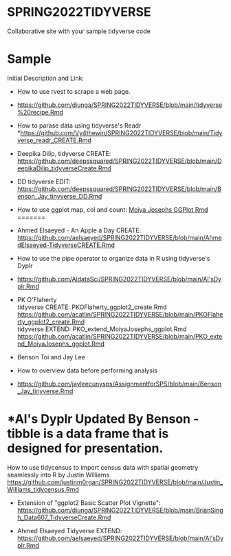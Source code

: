 # SPRING2022TIDYVERSE
Collaborative site with your sample tidyverse code

# Sample
Initial Description and Link: 

* How to use rvest to scrape a web page.
* https://github.com/djunga/SPRING2022TIDYVERSE/blob/main/tidyverse%20recipe.Rmd

* How to parase data using tidyverse's Readr
*https://github.com/Vy4thewin/SPRING2022TIDYVERSE/blob/main/Tidyverse_readr_CREATE.Rmd

* Deepika Dilip, tidyverse CREATE: https://github.com/deepssquared/SPRING2022TIDYVERSE/blob/main/DeepikaDilip_tidyverseCreate.Rmd
* DD tidyverse EDIT:  
https://github.com/deepssquared/SPRING2022TIDYVERSE/blob/main/Benson_Jay_tinyverse_DD.Rmd

* How to use ggplot map, col and count: <a href = "https://github.com/moiyajosephs/SPRING2022TIDYVERSE/blob/main/MoiyaJosephs_ggplot.Rmd"> Moiya Josephs GGPlot Rmd </a>
=======

* Ahmed Elsaeyed - An Apple a Day CREATE: https://github.com/aelsaeyed/SPRING2022TIDYVERSE/blob/main/AhmedElsaeyed-TidyverseCREATE.Rmd
* How to use the pipe operator to organize data in R using tidyverse's Dyplr
* https://github.com/AldataSci/SPRING2022TIDYVERSE/blob/main/Al'sDyplr.Rmd

* PK O'Flaherty  
  tidyverse CREATE: PKOFlaherty_ggplot2_create.Rmd  
  https://github.com/acatlin/SPRING2022TIDYVERSE/blob/main/PKOFlaherty_ggplot2_create.Rmd  
  tidyverse EXTEND: PKO_extend_MoiyaJosephs_ggplot.Rmd  
  https://github.com/acatlin/SPRING2022TIDYVERSE/blob/main/PKO_extend_MoiyaJosephs_ggplot.Rmd  

* Benson Toi and Jay Lee
* How to overview data before performing analysis
* https://github.com/jayleecunysps/AssignmentforSPS/blob/main/Benson_Jay_tinyverse.Rmd



*Al's Dyplr 
Updated By Benson - tibble is a data frame that is designed for presentation.
=======
How to use tidycensus to import census data with spatial geometry seamlessly into R
by Justin Williams
https://github.com/justinm0rgan/SPRING2022TIDYVERSE/blob/main/Justin_Williams_tidycensus.Rmd

* Extension of "ggplot2 Basic Scatter Plot Vignette": https://github.com/djunga/SPRING2022TIDYVERSE/blob/main/BrianSingh_Data607_TidyverseCreate.Rmd

* Ahmed Elsaeyed Tidyverse EXTEND:
https://github.com/aelsaeyed/SPRING2022TIDYVERSE/blob/main/Al'sDyplr.Rmd

